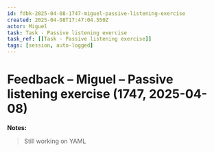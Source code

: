 ```yaml
---
id: fdbk-2025-04-08-1747-miguel-passive-listening-exercise
created: 2025-04-08T17:47:04.550Z
actor: Miguel
task: Task - Passive listening exercise
task_ref: [[Task - Passive listening exercise]]
tags: [session, auto-logged]
---
```


# Feedback – Miguel – Passive listening exercise (1747, 2025-04-08)

**Notes:**  
> Still working on YAML
